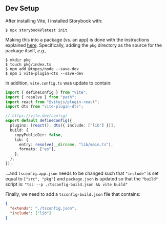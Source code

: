 ## Dev Setup

After installing Vite, I installed Storybook with:

```
$ npx storybook@latest init
```

Making this into a package (vs. an app) is done with the instructions explained
[here](https://dev.to/receter/how-to-create-a-react-component-library-using-vites-library-mode-4lma).
Specifically, adding the `pkg` directory as the source for the package itself, _e.g.,_

```
$ mkdir pkg
$ touch pkg/index.ts
$ npm add @types/node --save-dev
$ npm i vite-plugin-dts --save-dev
```

In addition, `vite.config.ts` was update to contain:

```typescript
import { defineConfig } from "vite";
import { resolve } from "path";
import react from "@vitejs/plugin-react";
import dts from "vite-plugin-dts";

// https://vite.dev/config/
export default defineConfig({
  plugins: [react(), dts({ include: ["lib"] })],
  build: {
    copyPublicDir: false,
    lib: {
      entry: resolve(__dirname, "lib/main.ts"),
      formats: ["es"],
    },
  },
});
```

...and `tsconfig.app.json` needs to be changed such that `"include"` is set
equal to `["src", "pkg"]` and `package.json` is updated so that the `"build"`
script is: `"tsc --p ./tsconfig-build.json && vite build"`

Finally, we need to add a `tsconfig-build.json` file that contains:

```json
{
  "extends": "./tsconfig.json",
  "include": ["lib"]
}
```
